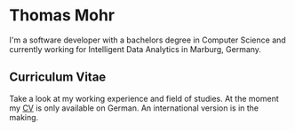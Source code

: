 # Thomas Mohr

I'm a software developer with a bachelors degree in Computer Science and currently working for Intelligent Data Analytics in Marburg, Germany.

## Curriculum Vitae

Take a look at my working experience and field of studies. At the moment my [CV](https://github.com/Thames1990/Thames1990.github.io/blob/9784242b7aa32cbc3e16a02df636b7ebd19521c7/files/CV.pdf) is only available on German. An international version is in the making.